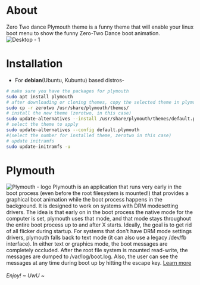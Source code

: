 # About
Zero Two dance Plymouth theme is a funny theme that will enable your linux boot menu to show the funny Zero-Two Dance boot animation. </br>
![Desktop - 1](https://user-images.githubusercontent.com/101347202/216816149-c7b5f340-96d7-4e55-9f3f-243a6f861633.png)

# Installation

+ For **debian**(Ubuntu, Kubuntu) based distros-
```bash
# make sure you have the packages for plymouth
sudo apt install plymouth
# after downloading or cloning themes, copy the selected theme in plymouth theme dir
sudo cp -r zerotwo /usr/share/plymouth/themes/
# install the new theme (zerotwo, in this case)
sudo update-alternatives --install /usr/share/plymouth/themes/default.plymouth default.plymouth /usr/share/plymouth/themes/zerotwo/zerotwo.plymouth 100
# select the theme to apply
sudo update-alternatives --config default.plymouth
#(select the number for installed theme, zerotwo in this case)
# update initramfs
sudo update-initramfs -u
``` 
# Plymouth
![Plymouth - logo](https://gitlab.freedesktop.org/plymouth/plymouth/-/raw/main/ply_header.svg)
Plymouth is an application that runs very early in the boot process (even before the root filesystem is mounted!) that provides a graphical boot animation while the boot process happens in the background.
It is designed to work on systems with DRM modesetting drivers. The idea is that early on in the boot process the native mode for the computer is set, plymouth uses that mode, and that mode stays throughout the entire boot process up to and after X starts. Ideally, the goal is to get rid of all flicker during startup.
For systems that don't have DRM mode settings drivers, plymouth falls back to text mode (it can also use a legacy /dev/fb interface).
In either text or graphics mode, the boot messages are completely occluded.  After the root file system is mounted read-write, the messages are dumped to /var/log/boot.log. Also, the user can see the messages at any time during boot up by hitting the escape key. <a href="https://gitlab.freedesktop.org/plymouth/plymouth">Learn more</a></br></br>
<i>Enjoy! ~ UwU ~</i>
